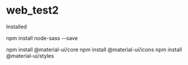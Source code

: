 # web_test2

Installed

npm install node-sass --save

npm install @material-ui/core
npm install @material-ui/icons
npm install @material-ui/styles